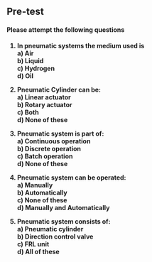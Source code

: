 ## <b> Pre-test
#### Please attempt the following questions

1) In pneumatic systems the medium used is <br>
<b>a) Air<br></b>
b) Liquid<br>
c) Hydrogen<br>
d) Oil<br>

2) Pneumatic Cylinder can be:<br>
a) Linear actuator<br>
b)	Rotary actuator<br>
<b>c) Both<br></b>
d) None of these<br>

3) Pneumatic system is part of:<br>
a) Continuous operation<br>
<b>b) Discrete operation<br></b>
c) Batch operation<br>
d) None of these<br>

4) Pneumatic system can be operated:<br>
a) Manually<br>
b) Automatically<br>
c) None of these<br>
<b>d) Manually and Automatically<br></b>

5) Pneumatic system consists of:<br>
a) Pneumatic cylinder<br>
b) Direction control valve<br>
c) FRL unit<br>
<b>d) All of these<br></b>
